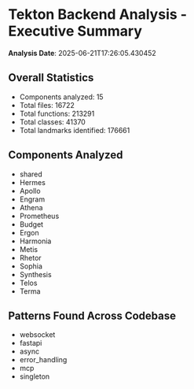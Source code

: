 # Tekton Backend Analysis - Executive Summary

**Analysis Date**: 2025-06-21T17:26:05.430452

## Overall Statistics
- Components analyzed: 15
- Total files: 16722
- Total functions: 213291
- Total classes: 41370
- Total landmarks identified: 176661

## Components Analyzed
- shared
- Hermes
- Apollo
- Engram
- Athena
- Prometheus
- Budget
- Ergon
- Harmonia
- Metis
- Rhetor
- Sophia
- Synthesis
- Telos
- Terma

## Patterns Found Across Codebase
- websocket
- fastapi
- async
- error_handling
- mcp
- singleton
